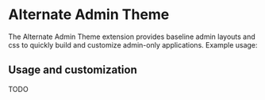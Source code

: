 # Alternate Admin Theme

The Alternate Admin Theme extension provides baseline admin layouts and css to quickly build and customize admin-only applications. Example usage:


## Usage and customization

TODO
